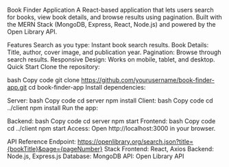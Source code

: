 Book Finder Application
A React-based application that lets users search for books, view book details, and browse results using pagination. Built with the MERN Stack (MongoDB, Express, React, Node.js) and powered by the Open Library API.

Features
Search as you type: Instant book search results.
Book Details: Title, author, cover image, and publication year.
Pagination: Browse through search results.
Responsive Design: Works on mobile, tablet, and desktop.
Quick Start
Clone the repository:

bash
Copy code
git clone https://github.com/yourusername/book-finder-app.git
cd book-finder-app
Install dependencies:

Server:
bash
Copy code
cd server
npm install
Client:
bash
Copy code
cd ../client
npm install
Run the app:

Backend:
bash
Copy code
cd server
npm start
Frontend:
bash
Copy code
cd ../client
npm start
Access: Open http://localhost:3000 in your browser.

API Reference
Endpoint: https://openlibrary.org/search.json?title={bookTitle}&page={pageNumber}
Stack
Frontend: React, Axios
Backend: Node.js, Express.js
Database: MongoDB
API: Open Library API
